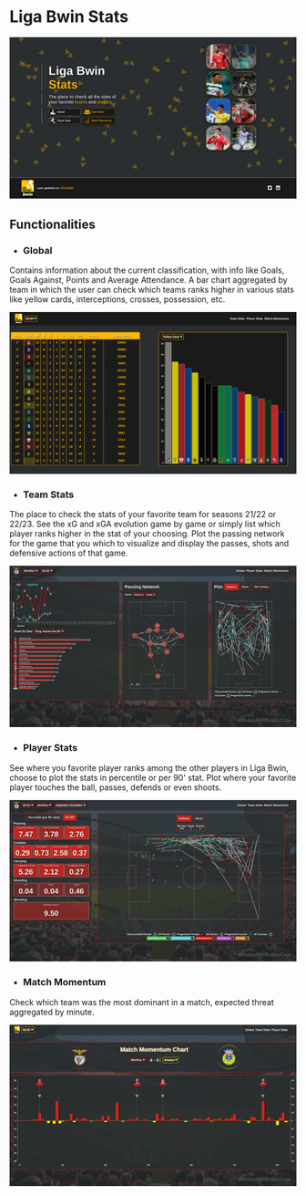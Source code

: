 # Liga Bwin Stats

![Screenshot](https://github.com/tomaslb26/Liga-Bwin-Stats/blob/main/landingpage_ss.png)

## Functionalities
* ### Global ###
Contains information about the current classification, with info like Goals, Goals Against, Points and Average Attendance. A bar chart aggregated by team in which the user can check which teams ranks higher in various stats like yellow cards, interceptions, crosses, possession, etc.

![Screenshot](https://github.com/tomaslb26/Liga-Bwin-Stats/blob/main/global.png)

* ### Team Stats ###
The place to check the stats of your favorite team for seasons 21/22 or 22/23. See the xG and xGA evolution game by game or simply list which player ranks higher in the stat of your choosing.
Plot the passing network for the game that you which to visualize and display the passes, shots and defensive actions of that game.

![Screenshot](https://github.com/tomaslb26/Liga-Bwin-Stats/blob/main/team_stats.png)

* ### Player Stats ###
See where you favorite player ranks among the other players in Liga Bwin, choose to plot the stats in percentile or per 90' stat. Plot where your favorite player touches the ball, passes, defends or even shoots.

![Screenshot](https://github.com/tomaslb26/Liga-Bwin-Stats/blob/main/player_stats.png)

* ### Match Momentum ###
Check which team was the most dominant in a match, expected threat aggregated by minute.

![Screenshot](https://github.com/tomaslb26/Liga-Bwin-Stats/blob/main/match_momentum.png)
